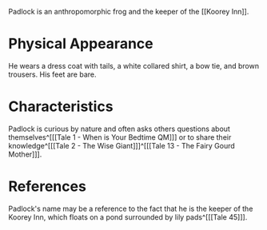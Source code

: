Padlock is an anthropomorphic frog and the keeper of the [[Koorey Inn]].

# Physical Appearance
He wears a dress coat with tails, a white collared shirt, a bow tie, and brown trousers. His feet are bare.

# Characteristics
Padlock is curious by nature and often asks others questions about themselves^[[[Tale 1 - When is Your Bedtime QM]]] or to share their knowledge^[[[Tale 2 - The Wise Giant]]]^[[[Tale 13 - The Fairy Gourd Mother]]].

# References
Padlock's name may be a reference to the fact that he is the keeper of the Koorey Inn, which floats on a pond surrounded by lily pads^[[[Tale 45]]].
